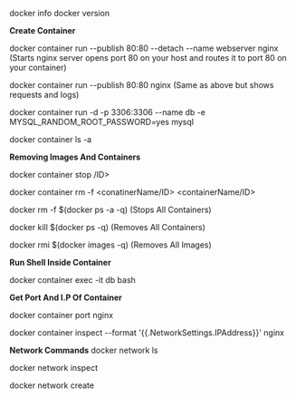 docker info
docker version

**Create Container**

docker container run --publish 80:80 --detach --name webserver nginx (Starts nginx server opens port 80 on your host and routes it to port 80 on your container)

docker container run --publish 80:80 nginx (Same as above but shows requests and logs)

docker container run -d -p 3306:3306 --name db -e MYSQL_RANDOM_ROOT_PASSWORD=yes mysql 

docker container ls -a

  
**Removing Images And Containers**

docker container stop  <containerName>/ID>
  
docker container rm -f <conatinerName/ID> <containerName/ID>

docker rm -f $(docker ps -a -q)  (Stops All Containers)

docker kill $(docker ps -q)       (Removes All Containers)

docker rmi $(docker images -q)    (Removes All Images)

**Run Shell Inside Container**

docker container exec -it db bash

**Get Port And I.P Of Container**

docker container port nginx

docker container inspect --format '{{.NetworkSettings.IPAddress}}' nginx

**Network Commands**
docker network ls

docker network inspect <networkName>
  
docker network create <newNetworkName> 
